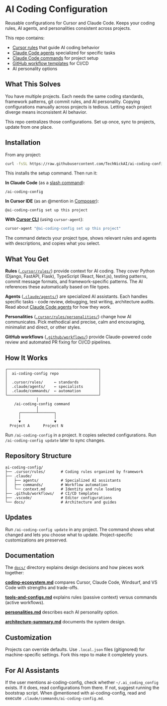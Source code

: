 # AI Coding Configuration

Reusable configurations for Cursor and Claude Code. Keeps your coding rules, AI agents,
and personalities consistent across projects.

This repo contains:

- [Cursor rules](/.cursor/rules/) that guide AI coding behavior
- [Claude Code agents](/.claude/agents/) specialized for specific tasks
- [Claude Code commands](/.claude/commands/) for project setup
- [GitHub workflow templates](/.github/workflows/) for CI/CD
- AI personality options

## What This Solves

You have multiple projects. Each needs the same coding standards, framework patterns,
git commit rules, and AI personality. Copying configurations manually across projects is
tedious. Letting each project diverge means inconsistent AI behavior.

This repo centralizes those configurations. Set up once, sync to projects, update from
one place.

## Installation

From any project:

```bash
curl -fsSL https://raw.githubusercontent.com/TechNickAI/ai-coding-config/main/scripts/bootstrap.sh | bash
```

This installs the setup command. Then run it:

**In Claude Code** (as a
[slash command](https://docs.anthropic.com/en/docs/agents/commands)):

```
/ai-coding-config
```

**In Cursor IDE** (as an @mention in
[Composer](https://docs.cursor.com/context/composer)):

```
@ai-coding-config set up this project
```

**With [Cursor CLI](https://cursor.com/cli)** (using `cursor-agent`):

```bash
cursor-agent "@ai-coding-config set up this project"
```

The command detects your project type, shows relevant rules and agents with
descriptions, and copies what you select.

## What You Get

**Rules** ([`.cursor/rules/`](/.cursor/rules/)) provide context for AI coding. They
cover Python (Django, FastAPI, Flask), TypeScript (React, Next.js), testing patterns,
commit message formats, and framework-specific patterns. The AI references these
automatically based on file types.

**Agents** ([`.claude/agents/`](/.claude/agents/)) are specialized AI assistants. Each
handles specific tasks - code review, debugging, test writing, architecture audits. Read
about
[Claude Code agents](https://docs.anthropic.com/en/docs/agents/overview#specialized-agents)
for how they work.

**Personalities** ([`.cursor/rules/personalities/`](/.cursor/rules/personalities/))
change how AI communicates. Pick methodical and precise, calm and encouraging,
minimalist and direct, or other styles.

**GitHub workflows** ([`.github/workflows/`](/.github/workflows/)) provide
Claude-powered code review and automated PR fixing for CI/CD pipelines.

## How It Works

```
┌─────────────────────────────────────────┐
│  ai-coding-config repo                  │
│                                         │
│  .cursor/rules/     ← standards         │
│  .claude/agents/    ← specialists       │
│  .claude/commands/  ← automation        │
└─────────────────────────────────────────┘
              │
    /ai-coding-config command
              │
      ┌───────┴───────┐
      │               │
      ▼               ▼
  Project A      Project N
```

Run `/ai-coding-config` in a project. It copies selected configurations. Run
`/ai-coding-config update` later to sync changes.

## Repository Structure

```
ai-coding-config/
├── .cursor/rules/       # Coding rules organized by framework
├── .claude/
│   ├── agents/          # Specialized AI assistants
│   ├── commands/        # Workflow automation
│   └── context.md       # Identity and rule loading
├── .github/workflows/   # CI/CD templates
├── .vscode/             # Editor configurations
└── docs/                # Architecture and guides
```

## Updates

Run `/ai-coding-config update` in any project. The command shows what changed and lets
you choose what to update. Project-specific customizations are preserved.

## Documentation

The [`docs/`](/docs/) directory explains design decisions and how pieces work together:

**[coding-ecosystem.md](/docs/coding-ecosystem.md)** compares Cursor, Claude Code,
Windsurf, and VS Code with strengths and trade-offs.

**[tools-and-configs.md](/docs/tools-and-configs.md)** explains rules (passive context)
versus commands (active workflows).

**[personalities.md](/docs/personalities.md)** describes each AI personality option.

**[architecture-summary.md](/docs/architecture-summary.md)** documents the system
design.

## Customization

Projects can override defaults. Use `.local.json` files (gitignored) for
machine-specific settings. Fork this repo to make it completely yours.

## For AI Assistants

If the user mentions ai-coding-config, check whether `~/.ai_coding_config` exists. If it
does, read configurations from there. If not, suggest running the bootstrap script. When
@mentioned with ai-coding-config, read and execute
`.claude/commands/ai-coding-config.md`.
